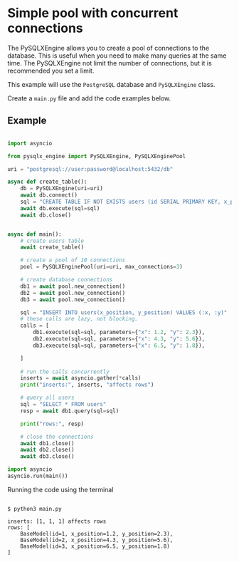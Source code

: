 # **Simple pool with concurrent connections**

The PySQLXEngine allows you to create a pool of connections to the database. 
This is useful when you need to make many queries at the same time. 
The PySQLXEngine not limit the number of connections, but it is recommended you set a limit.

This example will use the `PostgreSQL` database and `PySQLXEngine` class. 

Create a `main.py` file and add the code examples below.


## **Example**

``` py

import asyncio

from pysqlx_engine import PySQLXEngine, PySQLXEnginePool

uri = "postgresql://user:password@localhost:5432/db"

async def create_table():
    db = PySQLXEngine(uri=uri)
    await db.connect()
    sql = "CREATE TABLE IF NOT EXISTS users (id SERIAL PRIMARY KEY, x_position FLOAT, y_position FLOAT)"
    await db.execute(sql=sql)
    await db.close()


async def main():
    # create users table
    await create_table()

    # create a pool of 10 connections
    pool = PySQLXEnginePool(uri=uri, max_connections=3)

    # create database connections
    db1 = await pool.new_connection() 
    db2 = await pool.new_connection() 
    db3 = await pool.new_connection() 

    sql = "INSERT INTO users(x_position, y_position) VALUES (:x, :y)"
    # these calls are lazy, not blocking.
    calls = [
        db1.execute(sql=sql, parameters={"x": 1.2, "y": 2.3}),
        db2.execute(sql=sql, parameters={"x": 4.3, "y": 5.6}),
        db3.execute(sql=sql, parameters={"x": 6.5, "y": 1.8}),

    ]
    
    # run the calls concurrently
    inserts = await asyncio.gather(*calls)
    print("inserts:", inserts, "affects rows")

    # query all users
    sql = "SELECT * FROM users"
    resp = await db1.query(sql=sql)

    print("rows:", resp)

    # close the connections
    await db1.close()
    await db2.close()
    await db3.close()

import asyncio
asyncio.run(main())

```

Running the code using the terminal

<div class="termy">

```console

$ python3 main.py

inserts: [1, 1, 1] affects rows 
rows: [
    BaseModel(id=1, x_position=1.2, y_position=2.3), 
    BaseModel(id=2, x_position=4.3, y_position=5.6), 
    BaseModel(id=3, x_position=6.5, y_position=1.8)
]

```
</div>